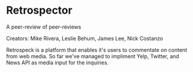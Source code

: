 # Retrospector
A peer-review of peer-reviews

Creators: Mike Rivera, Leslie Behum, James Lee, Nick Costanzo

Retrospeck is a platform that enables it's users to commentate on content from web media.  So far we've managed to impliment Yelp, Twitter,
and News API as media input for the inquiries.
